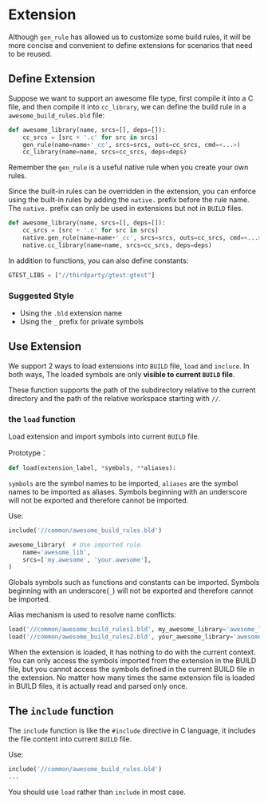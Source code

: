 # Extension

Although `gen_rule` has allowed us to customize some build rules, it will be more concise
and convenient to define extensions for scenarios that need to be reused.

## Define Extension

Suppose we want to support an awesome file type, first compile it into a C file, and then compile
it into `cc_library`, we can define the build rule in a `awesome_build_rules.bld` file:

```python
def awesome_library(name, srcs=[], deps=[]):
    cc_srcs = [src + '.c' for src in srcs]
    gen_rule(name=name+'_cc', srcs=srcs, outs=cc_srcs, cmd=<...>)
    cc_library(name=name, srcs=cc_srcs, deps=deps)
```

Remember the `gen_rule` is a useful native rule when you create your own rules.

Since the built-in rules can be overridden in the extension, you can enforce using the built-in rules
by adding the `native.` prefix before the rule name.
The `native.` prefix can only be used in extensions but not in `BUILD` files.

```python
def awesome_library(name, srcs=[], deps=[]):
    cc_srcs = [src + '.c' for src in srcs]
    native.gen_rule(name=name+'_cc', srcs=srcs, outs=cc_srcs, cmd=<...>)
    native.cc_library(name=name, srcs=cc_srcs, deps=deps)
```

In addition to functions, you can also define constants:

```python
GTEST_LIBS = ["//thirdparty/gtest:gtest"]
```

### Suggested Style

- Using the `.bld` extension name
- Using the `_` prefix for private symbols

## Use Extension

We support 2 ways to load extensions into `BUILD` file, `load` and `incluce`.
In both ways, The loaded symbols are only **visible to current `BUILD` file**.

These function supports the path of the subdirectory relative to the current directory and
the path of the relative workspace starting with `//`.

### the `load` function

Load extension and import symbols into current `BUILD` file.

Prototype：

```python
def load(extension_label, *symbols, **aliases):
```

`symbols` are the symbol names to be imported, `aliases` are the symbol names to be imported as aliases.
Symbols beginning with an underscore will not be exported and therefore cannot be imported.

Use:

```python
include('//common/awesome_build_rules.bld')

awesome_library(  # Use imported rule
    name='awesome_lib',
    srcs=['my.awesome', 'your.awesome'],
)
```

Globals symbols such as functions and constants can be imported. Symbols beginning with an underscore(`_`) will not be
exported and therefore cannot be imported.

Alias mechanism is used to resolve name conflicts:

```python
load('//common/awesome_build_rules1.bld', my_awesome_library='awesome_library')
load('//common/awesome_build_rules2.bld', your_awesome_library='awesome_library')
```

When the extension is loaded, it has nothing to do with the current context. You can only access the symbols imported
from the extension in the BUILD file, but you cannot access the symbols defined in the current BUILD file in the extension.
No matter how many times the same extension file is loaded in BUILD files, it is actually read and parsed only once.

## The `include` function

The `include` function is like the `#include` directive in C language, it includes the file content into current `BUILD` file.

Use:

```python
include('//common/awesome_build_rules.bld')
...
```

You should use `load` rather than `include` in most case.

